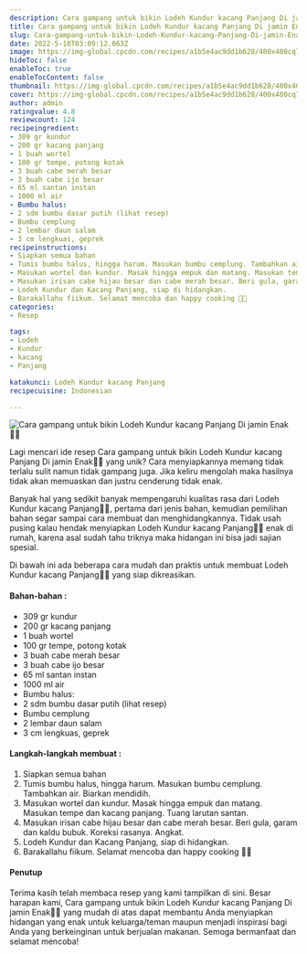 ```yaml
---
description: Cara gampang untuk bikin Lodeh Kundur kacang Panjang Di jamin Enak"
title: Cara gampang untuk bikin Lodeh Kundur kacang Panjang Di jamin Enak
slug: Cara-gampang-untuk-bikin-Lodeh-Kundur-kacang-Panjang-Di-jamin-Enak
date: 2022-5-10T03:09:12.063Z
image: https://img-global.cpcdn.com/recipes/a1b5e4ac9dd1b628/400x400cq70/photo.jpg
hideToc: false
enableToc: true
enableTocContent: false
thumbnail: https://img-global.cpcdn.com/recipes/a1b5e4ac9dd1b628/400x400cq70/photo.jpg
cover: https://img-global.cpcdn.com/recipes/a1b5e4ac9dd1b628/400x400cq70/photo.jpg
author: admin
ratingvalue: 4.8
reviewcount: 124
recipeingredient:
- 309 gr kundur
- 200 gr kacang panjang
- 1 buah wortel
- 100 gr tempe, potong kotak
- 3 buah cabe merah besar
- 3 buah cabe ijo besar
- 65 ml santan instan
- 1000 ml air
- Bumbu halus:
- 2 sdm bumbu dasar putih (lihat resep)
- Bumbu cemplung
- 2 lembar daun salam
- 3 cm lengkuas, geprek
recipeinstructions:
- Siapkan semua bahan
- Tumis bumbu halus, hingga harum. Masukan bumbu cemplung. Tambahkan air. Biarkan mendidih.
- Masukan wortel dan kundur. Masak hingga empuk dan matang. Masukan tempe dan kacang panjang. Tuang larutan santan.
- Masukan irisan cabe hijau besar dan cabe merah besar. Beri gula, garam dan kaldu bubuk. Koreksi rasanya. Angkat.
- Lodeh Kundur dan Kacang Panjang, siap di hidangkan.
- Barakallahu fiikum. Selamat mencoba dan happy cooking 🤗😘
categories:
- Resep

tags:
- Lodeh
- Kundur
- kacang
- Panjang

katakunci: Lodeh Kundur kacang Panjang
recipecuisine: Indonesian

---
```


![Cara gampang untuk bikin Lodeh Kundur kacang Panjang Di jamin Enak👩‍🍳](https://img-global.cpcdn.com/recipes/a1b5e4ac9dd1b628/400x400cq70/photo.jpg)

Lagi mencari ide resep Cara gampang untuk bikin Lodeh Kundur kacang Panjang Di jamin Enak👩‍🍳 yang unik? Cara menyiapkannya memang tidak terlalu sulit namun tidak gampang juga. Jika keliru mengolah maka hasilnya tidak akan memuaskan dan justru cenderung tidak enak.

Banyak hal yang sedikit banyak mempengaruhi kualitas rasa dari Lodeh Kundur kacang Panjang👩‍🍳, pertama dari jenis bahan, kemudian pemilihan bahan segar sampai cara membuat dan menghidangkannya. Tidak usah pusing kalau hendak menyiapkan Lodeh Kundur kacang Panjang👩‍🍳 enak di rumah, karena asal sudah tahu triknya maka hidangan ini bisa jadi sajian spesial.

Di bawah ini ada beberapa cara mudah dan praktis untuk membuat Lodeh Kundur kacang Panjang👩‍🍳 yang siap dikreasikan.

<!--inarticleads1-->

#### Bahan-bahan :

- 309 gr kundur
- 200 gr kacang panjang
- 1 buah wortel
- 100 gr tempe, potong kotak
- 3 buah cabe merah besar
- 3 buah cabe ijo besar
- 65 ml santan instan
- 1000 ml air
- Bumbu halus:
- 2 sdm bumbu dasar putih (lihat resep)
- Bumbu cemplung
- 2 lembar daun salam
- 3 cm lengkuas, geprek

<!--inarticleads2-->

#### Langkah-langkah membuat :

1. Siapkan semua bahan
1. Tumis bumbu halus, hingga harum. Masukan bumbu cemplung. Tambahkan air. Biarkan mendidih.
1. Masukan wortel dan kundur. Masak hingga empuk dan matang. Masukan tempe dan kacang panjang. Tuang larutan santan.
1. Masukan irisan cabe hijau besar dan cabe merah besar. Beri gula, garam dan kaldu bubuk. Koreksi rasanya. Angkat.
1. Lodeh Kundur dan Kacang Panjang, siap di hidangkan.
1. Barakallahu fiikum. Selamat mencoba dan happy cooking 🤗😘

#### Penutup

Terima kasih telah membaca resep yang kami tampilkan di sini. Besar harapan kami, Cara gampang untuk bikin Lodeh Kundur kacang Panjang Di jamin Enak👩‍🍳 yang mudah di atas dapat membantu Anda menyiapkan hidangan yang enak untuk keluarga/teman maupun menjadi inspirasi bagi Anda yang berkeinginan untuk berjualan makanan. Semoga bermanfaat dan selamat mencoba!